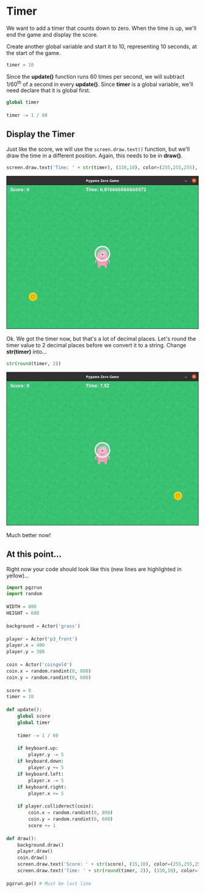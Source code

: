 # Timer

We want to add a timer that counts down to zero. When the time is up, we'll end the game and display the score.

Create another global variable and start it to 10, representing 10 seconds, at the start of the game.

```python
timer = 10
```

Since the **update()** function runs 60 times per second, we will subtract 1/60<sup>th</sup> of a second in every **update()**. Since **timer** is a global variable, we'll need declare that it is global first.

```python
global timer

timer -= 1 / 60
```

## Display the Timer

Just like the score, we will use the ```screen.draw.text()``` function, but we'll draw the time in a different position. Again, this needs to be in **draw()**.

```python
screen.draw.text('Time: ' + str(timer), (330,10), color=(255,255,255), fontsize=30)
```

![](../images/grab_timer1.jpg)

Ok. We got the timer now, but that's a lot of decimal places. Let's round the timer value to 2 decimal places before we convert it to a string. Change **str(timer)** into...

```python
str(round(timer, 2))
```

![](../images/grab_timer2.jpg)

Much better now!

## At this point...

Right now your code should look like this (new lines are highlighted in yellow)...

```python hl_lines="18 22 24 45"
import pgzrun
import random

WIDTH = 800
HEIGHT = 600

background = Actor('grass')

player = Actor('p3_front')
player.x = 400
player.y = 300

coin = Actor('coingold')
coin.x = random.randint(0, 800)
coin.y = random.randint(0, 600)

score = 0
timer = 10

def update():
    global score
    global timer

    timer -= 1 / 60
    
    if keyboard.up:
        player.y -= 5
    if keyboard.down:
        player.y += 5
    if keyboard.left:
        player.x -= 5
    if keyboard.right:
        player.x += 5

    if player.colliderect(coin):
        coin.x = random.randint(0, 800)
        coin.y = random.randint(0, 600)
        score += 1

def draw():
    background.draw()
    player.draw()
    coin.draw()
    screen.draw.text('Score: ' + str(score), (15,10), color=(255,255,255), fontsize=30)
    screen.draw.text('Time: ' + str(round(timer, 2)), (330,10), color=(255,255,255), fontsize=30)

pgzrun.go() # Must be last line

```